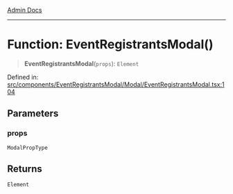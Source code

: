 [Admin Docs](/)

***

# Function: EventRegistrantsModal()

> **EventRegistrantsModal**(`props`): `Element`

Defined in: [src/components/EventRegistrantsModal/Modal/EventRegistrantsModal.tsx:104](https://github.com/PalisadoesFoundation/talawa-admin/blob/main/src/components/EventRegistrantsModal/Modal/EventRegistrantsModal.tsx#L104)

## Parameters

### props

`ModalPropType`

## Returns

`Element`
